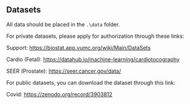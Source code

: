 ## Datasets

All data should be placed in the `.\data` folder.

For private datasets, please apply for authorization through these links:

Support: https://biostat.app.vumc.org/wiki/Main/DataSets

Cardio (Fetal): https://datahub.io/machine-learning/cardiotocography

SEER (Prostate): https://seer.cancer.gov/data/

For public datasets, you can download the dataset through this link:

Covid: https://zenodo.org/record/3903812

